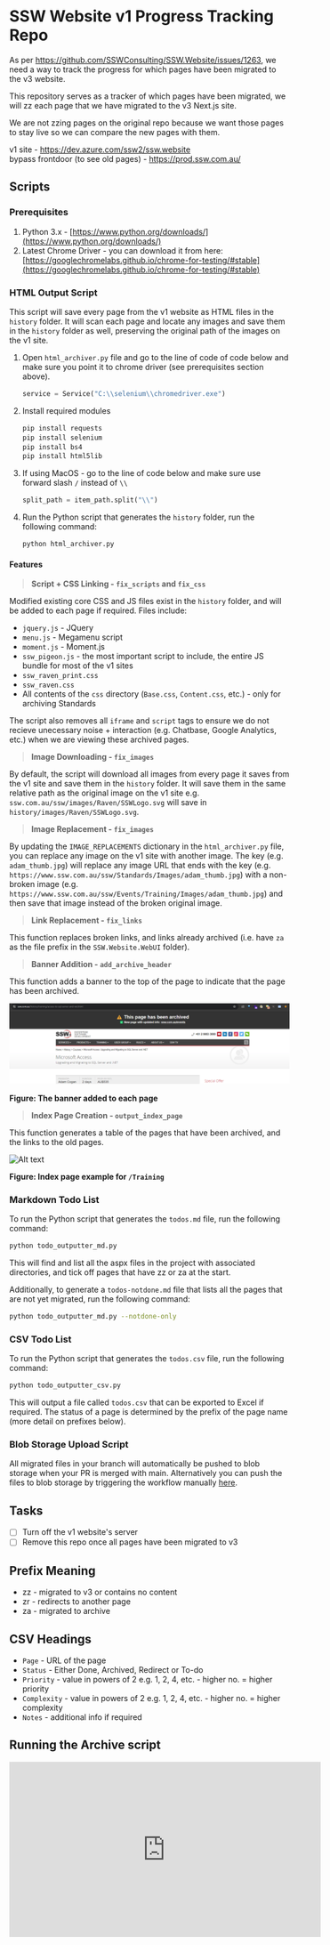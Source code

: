 # SSW Website v1 Progress Tracking Repo

As per https://github.com/SSWConsulting/SSW.Website/issues/1263, we need a way to track the progress for which pages have been migrated to the v3 website.

This repository serves as a tracker of which pages have been migrated, we will zz each page that we have migrated to the v3 Next.js site.

We are not zzing pages on the original repo because we want those pages to stay live so we can compare the new pages with them.

v1 site - https://dev.azure.com/ssw2/ssw.website  
bypass frontdoor (to see old pages) - https://prod.ssw.com.au/

## Scripts

### Prerequisites

1. Python 3.x - [https://www.python.org/downloads/](https://www.python.org/downloads/)
2. Latest Chrome Driver - you can download it from here: [https://googlechromelabs.github.io/chrome-for-testing/#stable](https://googlechromelabs.github.io/chrome-for-testing/#stable)

### HTML Output Script

This script will save every page from the v1 website as HTML files in the `history` folder. It will scan each page and locate any images and save them in the `history` folder as well, preserving the original path of the images on the v1 site.

1. Open `html_archiver.py` file and go to the line of code of code below and make sure you point it to chrome driver (see prerequisites section above).
   ```python
   service = Service("C:\\selenium\\chromedriver.exe")
   ```
2. Install required modules
   ```bash
   pip install requests
   pip install selenium
   pip install bs4
   pip install html5lib
   ```
3. If using MacOS - go to the line of code below and make sure use forward slash `/` instead of `\\`

   ```python
   split_path = item_path.split("\\")
   ```

4. Run the Python script that generates the `history` folder, run the following command:

   ```bash
   python html_archiver.py
   ```

#### Features

> **Script + CSS Linking - `fix_scripts` and `fix_css`**

Modified existing core CSS and JS files exist in the `history` folder, and will be added to each page if required. Files include:

- `jquery.js` - JQuery
- `menu.js` - Megamenu script
- `moment.js` - Moment.js
- `ssw_pigeon.js` - the most important script to include, the entire JS bundle for most of the v1 sites
- `ssw_raven_print.css`
- `ssw_raven.css`
- All contents of the `css` directory (`Base.css`, `Content.css`, etc.) - only for archiving Standards

The script also removes all `iframe` and `script` tags to ensure we do not recieve unecessary noise + interaction (e.g. Chatbase, Google Analytics, etc.) when we are viewing these archived pages.

> **Image Downloading - `fix_images`**

By default, the script will download all images from every page it saves from the v1 site and save them in the `history` folder. It will save them in the same relative path as the original image on the v1 site e.g. `ssw.com.au/ssw/images/Raven/SSWLogo.svg` will save in `history/images/Raven/SSWLogo.svg`.

> **Image Replacement - `fix_images`**

By updating the `IMAGE_REPLACEMENTS` dictionary in the `html_archiver.py` file, you can replace any image on the v1 site with another image. The key (e.g. `adam_thumb.jpg`) will replace any image URL that ends with the key (e.g. `https://www.ssw.com.au/ssw/Standards/Images/adam_thumb.jpg`) with a non-broken image (e.g. `https://www.ssw.com.au/ssw/Events/Training/Images/adam_thumb.jpg`) and then save that image instead of the broken original image.

> **Link Replacement - `fix_links`**

This function replaces broken links, and links already archived (i.e. have `za` as the file prefix in the `SSW.Website.WebUI` folder).

> **Banner Addition - `add_archive_header`**

This function adds a banner to the top of the page to indicate that the page has been archived.

![Alt text](_docs/archive_banner.png)

**Figure: The banner added to each page**

> **Index Page Creation - `output_index_page`**

This function generates a table of the pages that have been archived, and the links to the old pages.

![Alt text](image.png)

**Figure: Index page example for `/Training`**

### Markdown Todo List

To run the Python script that generates the `todos.md` file, run the following command:

```bash
python todo_outputter_md.py
```

This will find and list all the aspx files in the project with associated directories, and tick off pages that have zz or za at the start.

Additionally, to generate a `todos-notdone.md` file that lists all the pages that are not yet migrated, run the following command:

```bash
python todo_outputter_md.py --notdone-only
```

### CSV Todo List

To run the Python script that generates the `todos.csv` file, run the following command:

```bash
python todo_outputter_csv.py
```

This will output a file called `todos.csv` that can be exported to Excel if required. The status of a page is determined by the prefix of the page name (more detail on prefixes below).

### Blob Storage Upload Script

All migrated files in your branch will automatically be pushed to blob storage when your PR is merged with main. Alternatively you can push the files to blob storage by triggering the workflow manually [here](https://github.com/SSWConsulting/SSW.Website-v1-Progress/actions/runs/8611464520).

<!-- Hi Harry, let me new instructions are decent
To run the shell script that uploads the `history` folder to Azure Blob Storage, run the following command:

Windows:

```shell
set ARCHIVE_KEY={{ KEY_HERE }}
upload_blob.cmd
```

Bash (Linux/Mac):

```bash
ARCHIVE_KEY={{ KEY_HERE }}
./upload_blob.sh
```
-->
## Tasks

- [ ] Turn off the v1 website's server
- [ ] Remove this repo once all pages have been migrated to v3

## Prefix Meaning

- zz - migrated to v3 or contains no content
- zr - redirects to another page
- za - migrated to archive

## CSV Headings

- `Page` - URL of the page
- `Status` - Either Done, Archived, Redirect or To-do
- `Priority` - value in powers of 2 e.g. 1, 2, 4, etc. - higher no. = higher priority
- `Complexity` - value in powers of 2 e.g. 1, 2, 4, etc. - higher no. = higher complexity
- `Notes` - additional info if required

## Running the Archive script

<iframe width="560" height="315" src="https://www.youtube.com/embed/sHJU79ONMZA?si=nJDlCnOEYU8ncBnO" title="YouTube video player" frameborder="0" allow="accelerometer; autoplay; clipboard-write; encrypted-media; gyroscope; picture-in-picture; web-share" referrerpolicy="strict-origin-when-cross-origin" allowfullscreen></iframe>
